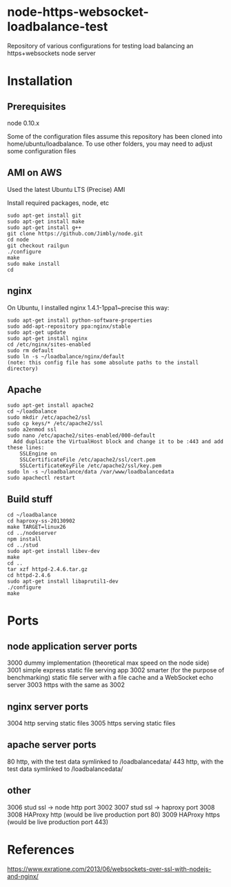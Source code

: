 node-https-websocket-loadbalance-test
=====================================

Repository of various configurations for testing load balancing an https+websockets node server

Installation
============
Prerequisites
-------------
node 0.10.x

Some of the configuration files assume this repository has been cloned into
home/ubuntu/loadbalance.  To use other folders, you may need to adjust some
configuration files

AMI on AWS
----------
Used the latest Ubuntu LTS (Precise) AMI

Install required packages, node, etc
```
sudo apt-get install git
sudo apt-get install make
sudo apt-get install g++
git clone https://github.com/Jimbly/node.git
cd node
git checkout railgun
./configure
make
sudo make install
cd
```

nginx
-----
On Ubuntu, I installed nginx 1.4.1-1ppa1~precise this way:
```
sudo apt-get install python-software-properties
sudo add-apt-repository ppa:nginx/stable
sudo apt-get update
sudo apt-get install nginx
cd /etc/nginx/sites-enabled
sudo rm default
sudo ln -s ~/loadbalance/nginx/default
(note: this config file has some absolute paths to the install directory)
```

Apache
------
```
sudo apt-get install apache2
cd ~/loadbalance
sudo mkdir /etc/apache2/ssl
sudo cp keys/* /etc/apache2/ssl
sudo a2enmod ssl
sudo nano /etc/apache2/sites-enabled/000-default
  Add duplicate the VirtualHost block and change it to be :443 and add these lines:
    SSLEngine on
    SSLCertificateFile /etc/apache2/ssl/cert.pem
    SSLCertificateKeyFile /etc/apache2/ssl/key.pem
sudo ln -s ~/loadbalance/data /var/www/loadbalancedata
sudo apachectl restart
```

Build stuff
-----------
```
cd ~/loadbalance
cd haproxy-ss-20130902
make TARGET=linux26
cd ../nodeserver
npm install
cd ../stud
sudo apt-get install libev-dev
make
cd ..
tar xzf httpd-2.4.6.tar.gz
cd httpd-2.4.6
sudo apt-get install libaprutil1-dev
./configure
make
```

Ports
=====

node application server ports
-----------------------------
3000 dummy implementation (theoretical max speed on the node side)
3001 simple express static file serving app
3002 smarter (for the purpose of benchmarking) static file server with a file cache and a WebSocket echo server
3003 https with the same as 3002

nginx server ports
------------------
3004 http serving static files
3005 https serving static files

apache server ports
-------------------
80 http, with the test data symlinked to /loadbalancedata/
443 http, with the test data symlinked to /loadbalancedata/

other
----
3006 stud ssl -> node http port 3002
3007 stud ssl -> haproxy port 3008
3008 HAProxy http (would be live production port 80)
3009 HAProxy https (would be live production port 443)



References
==========
https://www.exratione.com/2013/06/websockets-over-ssl-with-nodejs-and-nginx/
